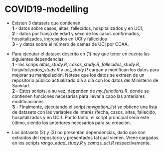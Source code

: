 # COVID19-modelling
* Existen 3 datasets que contienen:  
    **1** - datos sobre casos, altas, fallecidos, hospitalizados y en UCI,  
    **2** - datos por franja de edad y sexo de los casos confirmados, hospitalizados, ingresados en UCI y fallecidos  
    **3** - y datos sobre el número de camas de UCI por CCAA.  
   
* Para ejecutar el dataset descrito en (1) hay que tener en cuenta las siguientes dependencias:  
    **1** - los scrips *altas_study.R*, *casos_study.R*, *fallecidos_study.R*, *hospitalizados_study.R* y *uci_study.R* cargan y modifican los datos para mejorar su manipulación. Nótese que los datos se extraen de un repositorio público actualizado día a día con los datos del Ministerio de Sanidad.  
    **2** - Estos scripts, a su vez, dependen de *my_functions.R*, donde se contienen funciones necesarias para llevar a cabo las anteriores modificaciones.   
    **3** - Finalmente, ejecutando el script *navigation_list* se obtiene una lista de datasets con las variables de interés (fecha, casos, altas, fallecido, hospitalizados y en UCI). Por lo tanto, el script proncipal sería este último, siendo los anteriores necesarios para su creación.  
    
* Los datasets (2) y (3) no presentan dependencias, dado que son extraidos del repositorio y presentados tal cual vienen. Viene cargados en los scripts *rango_edad_study.R* y *camas_uci.R* respectivamente.

 
